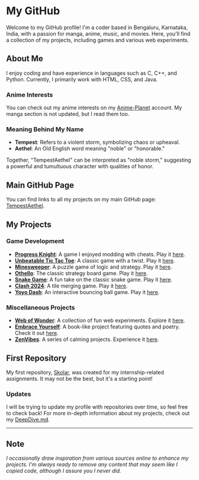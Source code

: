 # My GitHub

Welcome to my GitHub profile! I'm a coder based in Bengaluru, Karnataka, India, with a passion for manga, anime, music, and movies. Here, you'll find a collection of my projects, including games and various web experiments.

## About Me
I enjoy coding and have experience in languages such as C, C++, and Python. Currently, I primarily work with HTML, CSS, and Java. 

### Anime Interests

You can check out my anime interests on my [Anime-Planet](https://www.anime-planet.com/users/TempestAethel) account. My manga section is not updated, but I read them too.


### Meaning Behind My Name
- **Tempest**: Refers to a violent storm, symbolizing chaos or upheaval.
- **Aethel**: An Old English word meaning "noble" or "honorable."

Together, "TempestAethel" can be interpreted as "noble storm," suggesting a powerful and tumultuous character with qualities of honor.

## Main GitHub Page
You can find links to all my projects on my main GitHub page: [TempestAethel](https://tempestaethel.github.io/TempestAethel/).

## My Projects

### Game Development
- **[Progress Knight](https://github.com/TempestAethel/Progress-knight)**: A game I enjoyed modding with cheats. Play it [here](https://tempestaethel.github.io/Progress-knight/).
- **[Unbeatable Tic Tac Toe](https://github.com/TempestAethel/TicTacToe)**: A classic game with a twist. Play it [here](https://tempestaethel.github.io/TicTacToe/).
- **[Minesweeper](https://github.com/TempestAethel/Minesweeper)**: A puzzle game of logic and strategy. Play it [here](https://tempestaethel.github.io/Minesweeper/).
- **[Othello](https://github.com/TempestAethel/Othello)**: The classic strategy board game. Play it [here](https://tempestaethel.github.io/Othello/).
- **[Snake Game](https://github.com/TempestAethel/Snakes)**: A fun take on the classic snake game. Play it [here](https://tempestaethel.github.io/Snakes/).
- **[Clash 2024](https://github.com/TempestAethel/Clash-2024)**: A tile merging game. Play it [here](https://tempestaethel.github.io/Clash-2024/).
- **[Yoyo Dash](https://github.com/TempestAethel/Yoyo-Dash)**: An interactive bouncing ball game. Play it [here](https://tempestaethel.github.io/Yoyo-Dash/).

### Miscellaneous Projects
- **[Web of Wonder](https://github.com/TempestAethel/Webs-of-Wonder)**: A collection of fun web experiments. Explore it [here](https://tempestaethel.github.io/Webs-of-Wonder/).
- **[Embrace Yourself](https://github.com/TempestAethel/Embrace-yourself)**: A book-like project featuring quotes and poetry. Check it out [here](https://tempestaethel.github.io/Embrace-yourself/).
- **[ZenVibes](https://github.com/TempestAethel/ZenVibes/tree/main)**: A series of calming projects. Experience it [here](https://tempestaethel.github.io/ZenVibes/).

## First Repository
My first repository, [Skolar](https://github.com/TempestAethel/SKOLAR), was created for my internship-related assignments. It may not be the best, but it's a starting point!

### Updates
I will be trying to update my profile with repositories over time, so feel free to check back!
For more in-depth information about my projects, check out my [DeepDive.md](DeepDive.md).

---


## Note
*I occasionally draw inspiration from various sources online to enhance my projects. I'm always ready to remove any content that may seem like I copied code, although I assure you I never did.*
